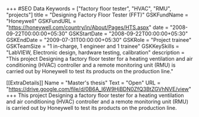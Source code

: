 +++
#SEO Data
Keywords = ["factory floor tester", "HVAC", "RMU", "projects"]
title = "Designing Factory Floor Tester (FFT)"
GSKFundName = "Honeywell"
GSKFundURL = "https://honeywell.com/country/in/About/Pages/HTS.aspx"
date			=	"2008-09-22T00:00:00+05:30"
GSKStartDate	=	"2008-09-22T00:00:00+05:30"
GSKEndDate		=	"2009-07-31T00:00:00+05:30"
GSKRole = "Project trainee"
GSKTeamSize = "1 in-charge, 1 engineer and 1 trainee"
GSKKeySkills = "LabVIEW, Electronic design, hardware testing, calibration"
description = "This project Designing a factory floor tester for a heating ventilation and air conditioning (HVAC) controller and a remote monitoring unit (RMU) is carried out by Honeywell to test its products on the production line."

[[ExtraDetails]]
    Name = "Master's thesis"
	Text = "Open"
    URL = "https://drive.google.com/file/d/0B6A_I6W9HjBDN0ZfQ3BtZGVhNVE/view"
+++
This project Designing a factory floor tester for a heating ventilation and air conditioning (HVAC) controller and a remote monitoring unit (RMU) is carried out by Honeywell to test its products on the production line.